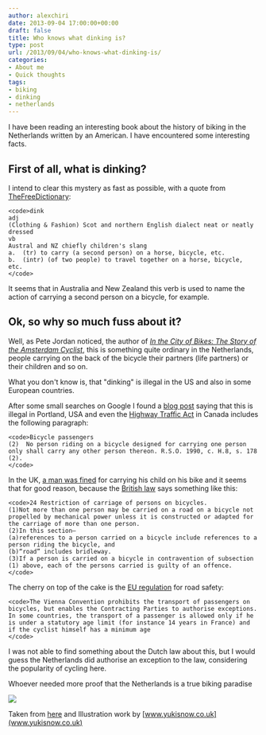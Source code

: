 ```yaml
---
author: alexchiri
date: 2013-09-04 17:00:00+00:00
draft: false
title: Who knows what dinking is?
type: post
url: /2013/09/04/who-knows-what-dinking-is/
categories:
- About me
- Quick thoughts
tags:
- biking
- dinking
- netherlands
---
```


I have been reading an interesting book about the history of biking in the Netherlands written by an American. I have encountered some interesting facts.


## First of all, what is dinking?


I intend to clear this mystery as fast as possible, with a quote from [TheFreeDictionary](http://www.thefreedictionary.com/):

    
    <code>dink
    adj
    (Clothing & Fashion) Scot and northern English dialect neat or neatly dressed
    vb
    Austral and NZ chiefly children's slang
    a.  (tr) to carry (a second person) on a horse, bicycle, etc.
    b.  (intr) (of two people) to travel together on a horse, bicycle, etc.
    </code>


It seems that in Australia and New Zealand this verb is used to name the action of carrying a second person on a bicycle, for example.


## Ok, so why so much fuss about it?


Well, as Pete Jordan noticed, the author of [_In the City of Bikes: The Story of the Amsterdam Cyclist_](http://www.amazon.com/In-City-Bikes-Amsterdam-Cyclist/dp/0061995207/ref=sr_1_1?ie=UTF8&qid=1378323519&sr=8-1&keywords=In+the+City+of+Bikes%3A+The+Story+of+the+Amsterdam+Cyclist), this is something quite ordinary in the Netherlands, people carrying on the back of the bicycle their partners (life partners) or their children and so on.

What you don't know is, that "dinking" is illegal in the US and also in some European countries.

After some small searches on Google I found a [blog post](http://bikeportland.org/2010/04/26/is-carrying-someone-on-your-bike-illegal-32538) saying that this is illegal in Portland, USA and even the [Highway Traffic Act](http://www.e-laws.gov.on.ca/html/statutes/english/elaws_statutes_90h08_e.htm) in Canada includes the following paragraph:

    
    <code>Bicycle passengers
    (2)  No person riding on a bicycle designed for carrying one person only shall carry any other person thereon. R.S.O. 1990, c. H.8, s. 178 (2).
    </code>


In the UK, [a man was fined](http://ukcyclerules.com/2011/09/13/cycling-carrying-passengers/) for carrying his child on his bike and it seems that for good reason, because the [British law](http://www.legislation.gov.uk/ukpga/1988/52/section/24) says something like this:

    
    <code>24 Restriction of carriage of persons on bicycles.
    (1)Not more than one person may be carried on a road on a bicycle not propelled by mechanical power unless it is constructed or adapted for the carriage of more than one person.
    (2)In this section—
    (a)references to a person carried on a bicycle include references to a person riding the bicycle, and
    (b)“road” includes bridleway.
    (3)If a person is carried on a bicycle in contravention of subsection (1) above, each of the persons carried is guilty of an offence.
    </code>


The cherry on top of the cake is the [EU regulation](http://ec.europa.eu/transport/road_safety/specialist/knowledge/pedestrians/special_regulations_for_pedestrians_and_cyclists/traffic_rules_and_regulations_for_cyclists_and_their_vehicles.htm) for road safety:

    
    <code>The Vienna Convention prohibits the transport of passengers on bicycles, but enables the Contracting Parties to authorise exceptions. In some countries, the transport of a passenger is allowed only if he is under a statutory age limit (for instance 14 years in France) and if the cyclist himself has a minimum age
    </code>


I was not able to find something about the Dutch law about this, but I would guess the Netherlands did authorise an exception to the law, considering the popularity of cycling here.

Whoever needed more proof that the Netherlands is a true biking paradise

![](http://0f8f28fe275e3a043777-67ab80ec00c7299bd1255995bf933a71.r1.cf2.rackcdn.com/ninja-tadaa.jpg)


Taken from [here](http://ninjageisha.wordpress.com/2012/08/09/ta-daa/) and Illustration work by [www.yukisnow.co.uk](www.yukisnow.co.uk)
